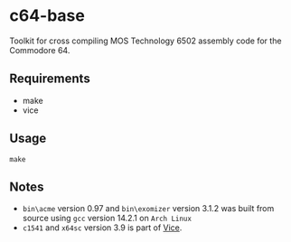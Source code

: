 # c64-base
Toolkit for cross compiling MOS Technology 6502 assembly code for the Commodore 64.

## Requirements
* make
* vice

## Usage
`make`

## Notes
* `bin\acme` version 0.97 and `bin\exomizer` version 3.1.2 was built from source using `gcc` version 14.2.1 on `Arch Linux`
* `c1541` and `x64sc` version 3.9 is part of [Vice](https://vice-emu.sourceforge.io/).
